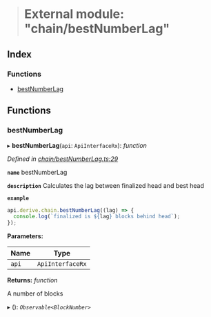 > # External module: "chain/bestNumberLag"

## Index

### Functions

* [bestNumberLag](_chain_bestnumberlag_.md#bestnumberlag)

## Functions

###  bestNumberLag

▸ **bestNumberLag**(`api`: `ApiInterfaceRx`): *function*

*Defined in [chain/bestNumberLag.ts:29](https://github.com/polkadot-js/api/blob/67d6c50/packages/api-derive/src/chain/bestNumberLag.ts#L29)*

**`name`** bestNumberLag

**`description`** Calculates the lag between finalized head and best head

**`example`** 
<BR>

```javascript
api.derive.chain.bestNumberLag((lag) => {
  console.log(`finalized is ${lag} blocks behind head`);
});
```

**Parameters:**

Name | Type |
------ | ------ |
`api` | `ApiInterfaceRx` |

**Returns:** *function*

A number of blocks

▸ (): *`Observable<BlockNumber>`*